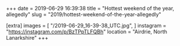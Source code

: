 +++
date = 2019-06-29 16:39:38
title = "Hottest weekend of the year, allegedly"
slug = "2019/hottest-weekend-of-the-year-allegedly"

[extra]
images = [
    "/2019-06-29_16-39-38_UTC.jpg",
]
instagram = "https://instagram.com/p/BzTPpTLFQBh"
location = "Airdrie, North Lanarkshire"
+++

